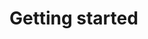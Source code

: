 # Getting started

<LinkableChoices :choices="[
    {
        title: '1. Install DebiAI',
        description: 'Install DebiAI on your computer or server',
        imageLink: '/getStarted/download.svg',
        linkDestination: './installation'
    },
    {
        title: '2. Create a project',
        description: 'Create a project and add data to your DebiAI instance',
        imageLink: '/getStarted/data.svg',
        linkDestination: '/dataInsertion'
    },
    {
        title: '3. Analyze',
        description: 'Analysis dashboard documentation',
        imageLink: '/getStarted/analyze.svg',
        linkDestination: '/dashboard'
    }
  ]"
/>

<!-- TODO : video presentation -->
